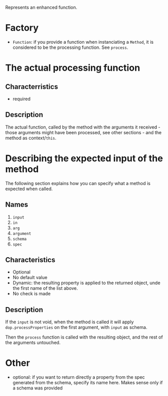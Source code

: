 Represents an enhanced function.

# Factory

* `Function`: if you provide a function when instanciating a `Method`, it is considered to be the processing function. See `process`.

# The actual processing function

## Characterristics

* required

## Description

The actual function, called by the method with the arguments it received - those arguments might have been processed, see other sections - and the method as context/`this`.

# Describing the expected input of the method

The following section explains how you can specify what a method is expected when called.

## Names

1. `input`
1. `in`
1. `arg`
1. `argument`
1. `schema`
1. `spec`

## Characteristics

* Optional
* No default value
* Dynamic: the resulting property is applied to the returned object, unde the first name of the list above.
* No check is made

## Description

If the `input` is not void, when the method is called it will apply `dop.processProperties` on the first argument, with `input` as schema.

Then the `process` function is called with the resulting object, and the rest of the arguments untouched.

# Other

- optional: if you want to return directly a property from the spec generated from the schema, specify its name here. Makes sense only if a schema was provided

